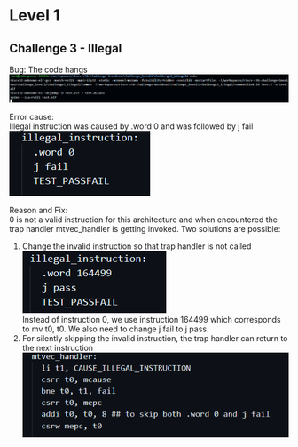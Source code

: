 # Level 1 
## Challenge 3 - Illegal

Bug: The code hangs
![Alt text](image.png)


Error cause:     
Illegal instruction was caused by .word 0 and was followed by j fail   
![Alt text](image-1.png)

Reason and Fix:     
0 is not a valid instruction for this architecture and when encountered the trap handler mtvec_handler is getting invoked. Two solutions are possible:
1. Change the invalid instruction so that trap handler is not called    
![Alt text](image-2.png)    
Instead of instruction 0, we use instruction 164499 which corresponds to mv t0, t0. We also need to change j fail to j pass.
2. For silently skipping the invalid instruction, the trap handler can return to the next instruction    
![Alt text](image-3.png)
